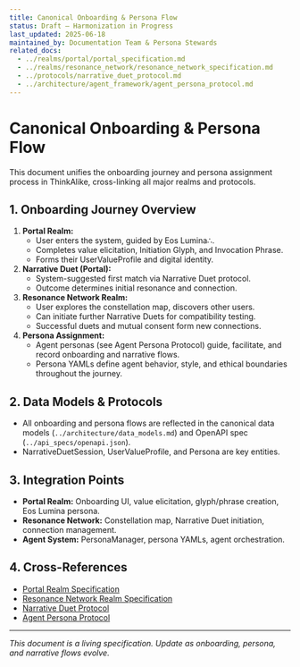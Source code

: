 ```yaml
---
title: Canonical Onboarding & Persona Flow
status: Draft – Harmonization in Progress
last_updated: 2025-06-18
maintained_by: Documentation Team & Persona Stewards
related_docs:
  - ../realms/portal/portal_specification.md
  - ../realms/resonance_network/resonance_network_specification.md
  - ../protocols/narrative_duet_protocol.md
  - ../architecture/agent_framework/agent_persona_protocol.md
---
```


# Canonical Onboarding & Persona Flow

This document unifies the onboarding journey and persona assignment process in ThinkAlike, cross-linking all major realms and protocols.

## 1. Onboarding Journey Overview

1. **Portal Realm:**
   - User enters the system, guided by Eos Lumina∴.
   - Completes value elicitation, Initiation Glyph, and Invocation Phrase.
   - Forms their UserValueProfile and digital identity.
2. **Narrative Duet (Portal):**
   - System-suggested first match via Narrative Duet protocol.
   - Outcome determines initial resonance and connection.
3. **Resonance Network Realm:**
   - User explores the constellation map, discovers other users.
   - Can initiate further Narrative Duets for compatibility testing.
   - Successful duets and mutual consent form new connections.
4. **Persona Assignment:**
   - Agent personas (see Agent Persona Protocol) guide, facilitate, and record onboarding and narrative flows.
   - Persona YAMLs define agent behavior, style, and ethical boundaries throughout the journey.

## 2. Data Models & Protocols
- All onboarding and persona flows are reflected in the canonical data models (`../architecture/data_models.md`) and OpenAPI spec (`../api_specs/openapi.json`).
- NarrativeDuetSession, UserValueProfile, and Persona are key entities.

## 3. Integration Points
- **Portal Realm:** Onboarding UI, value elicitation, glyph/phrase creation, Eos Lumina persona.
- **Resonance Network:** Constellation map, Narrative Duet initiation, connection management.
- **Agent System:** PersonaManager, persona YAMLs, agent orchestration.

## 4. Cross-References
- [Portal Realm Specification](../realms/portal/portal_specification.md)
- [Resonance Network Realm Specification](../realms/resonance_network/resonance_network_specification.md)
- [Narrative Duet Protocol](../protocols/narrative_duet_protocol.md)
- [Agent Persona Protocol](../architecture/agent_framework/agent_persona_protocol.md)

---
*This document is a living specification. Update as onboarding, persona, and narrative flows evolve.*

